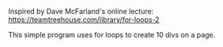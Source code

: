 Inspired by Dave McFarland's online lecture:
https://teamtreehouse.com/library/for-loops-2

This simple program uses for loops to create 10 divs on a page.